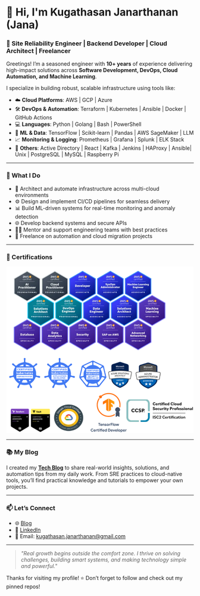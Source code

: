 # 👋 Hi, I'm Kugathasan Janarthanan (Jana)

### 🚀 Site Reliability Engineer | Backend Developer | Cloud Architect | Freelancer

Greetings! I’m a seasoned engineer with **10+ years** of experience delivering high-impact solutions across **Software Development, DevOps, Cloud Automation, and Machine Learning**.

I specialize in building robust, scalable infrastructure using tools like:

- ☁️ **Cloud Platforms**: AWS | GCP | Azure  
- 🛠️ **DevOps & Automation**: Terraform | Kubernetes | Ansible | Docker | GitHub Actions  
- 💻 **Languages**: Python | Golang | Bash | PowerShell  
- 🧠 **ML & Data**: TensorFlow | Scikit-learn | Pandas | AWS SageMaker | LLM 
- 📈 **Monitoring & Logging**: Prometheus | Grafana | Splunk | ELK Stack  
- 🔌 **Others**: Active Directory | React | Kafka | Jenkins | HAProxy | Ansible| Unix | PostgreSQL | MySQL | Raspberry Pi

---

### 🔧 What I Do

- 🧱 Architect and automate infrastructure across multi-cloud environments  
- ⚙️ Design and implement CI/CD pipelines for seamless delivery  
- 📊 Build ML-driven systems for real-time monitoring and anomaly detection  
- 🌐 Develop backend systems and secure APIs  
- 🧑‍🏫 Mentor and support engineering teams with best practices  
- 🤝 Freelance on automation and cloud migration projects

---

### 📜 Certifications

![Certs](certs_2025.png)

---

### 📚 My Blog

I created my [**Tech Blog**](https://scripting4ever.wordpress.com/) to share real-world insights, solutions, and automation tips from my daily work. From SRE practices to cloud-native tools, you’ll find practical knowledge and tutorials to empower your own projects.

---

### 📫 Let’s Connect

- 🌐 [Blog](https://scripting4ever.wordpress.com/)  
- 💼 [LinkedIn](https://www.linkedin.com/in/janarthanan-kugathasan)   
- 📧 Email: kugathasan.janarthanan@gmail.com

---

> _"Real growth begins outside the comfort zone. I thrive on solving challenges, building smart systems, and making technology simple and powerful."_  

Thanks for visiting my profile! ⭐️ Don’t forget to follow and check out my pinned repos!




